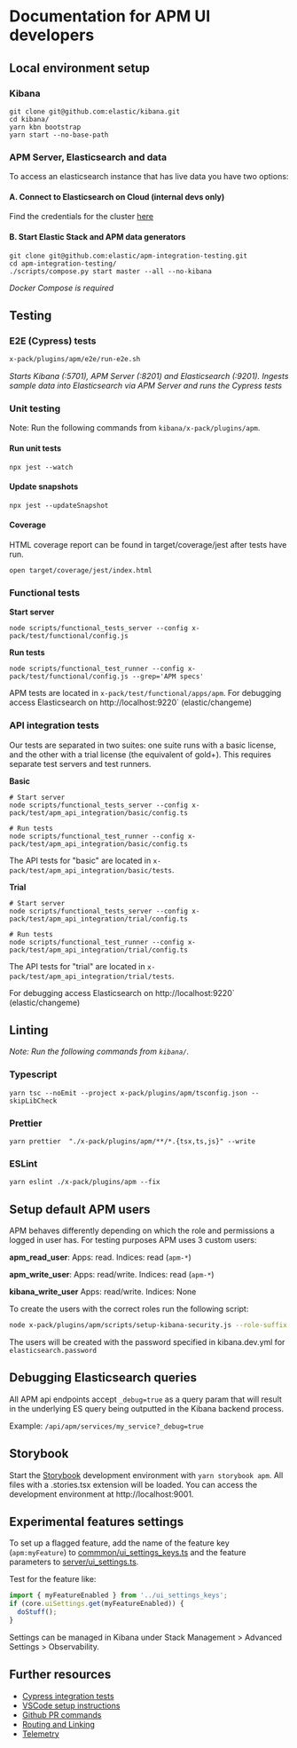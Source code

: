 # Documentation for APM UI developers

## Local environment setup

### Kibana

```
git clone git@github.com:elastic/kibana.git
cd kibana/
yarn kbn bootstrap
yarn start --no-base-path
```

### APM Server, Elasticsearch and data

To access an elasticsearch instance that has live data you have two options:

#### A. Connect to Elasticsearch on Cloud (internal devs only)

Find the credentials for the cluster [here](https://github.com/elastic/apm-dev/blob/master/docs/credentials/apm-ui-clusters.md#apmelstcco)

#### B. Start Elastic Stack and APM data generators

```
git clone git@github.com:elastic/apm-integration-testing.git
cd apm-integration-testing/
./scripts/compose.py start master --all --no-kibana
```

_Docker Compose is required_

## Testing

### E2E (Cypress) tests

```sh
x-pack/plugins/apm/e2e/run-e2e.sh
```

_Starts Kibana (:5701), APM Server (:8201) and Elasticsearch (:9201). Ingests sample data into Elasticsearch via APM Server and runs the Cypress tests_

### Unit testing

Note: Run the following commands from `kibana/x-pack/plugins/apm`.

#### Run unit tests

```
npx jest --watch
```

#### Update snapshots

```
npx jest --updateSnapshot
```

#### Coverage

HTML coverage report can be found in target/coverage/jest after tests have run.

```
open target/coverage/jest/index.html
```

### Functional tests

**Start server**

```
node scripts/functional_tests_server --config x-pack/test/functional/config.js
```

**Run tests**

```
node scripts/functional_test_runner --config x-pack/test/functional/config.js --grep='APM specs'
```

APM tests are located in `x-pack/test/functional/apps/apm`.
For debugging access Elasticsearch on http://localhost:9220` (elastic/changeme)

### API integration tests

Our tests are separated in two suites: one suite runs with a basic license, and the other
with a trial license (the equivalent of gold+). This requires separate test servers and test runners.

**Basic**

```
# Start server
node scripts/functional_tests_server --config x-pack/test/apm_api_integration/basic/config.ts

# Run tests
node scripts/functional_test_runner --config x-pack/test/apm_api_integration/basic/config.ts
```

The API tests for "basic" are located in `x-pack/test/apm_api_integration/basic/tests`.

**Trial**

```
# Start server
node scripts/functional_tests_server --config x-pack/test/apm_api_integration/trial/config.ts

# Run tests
node scripts/functional_test_runner --config x-pack/test/apm_api_integration/trial/config.ts
```

The API tests for "trial" are located in `x-pack/test/apm_api_integration/trial/tests`.

For debugging access Elasticsearch on http://localhost:9220` (elastic/changeme)

## Linting

_Note: Run the following commands from `kibana/`._

### Typescript

```
yarn tsc --noEmit --project x-pack/plugins/apm/tsconfig.json --skipLibCheck
```

### Prettier

```
yarn prettier  "./x-pack/plugins/apm/**/*.{tsx,ts,js}" --write
```

### ESLint

```
yarn eslint ./x-pack/plugins/apm --fix
```

## Setup default APM users

APM behaves differently depending on which the role and permissions a logged in user has.
For testing purposes APM uses 3 custom users:

**apm_read_user**: Apps: read. Indices: read (`apm-*`)

**apm_write_user**: Apps: read/write. Indices: read (`apm-*`)

**kibana_write_user** Apps: read/write. Indices: None

To create the users with the correct roles run the following script:

```sh
node x-pack/plugins/apm/scripts/setup-kibana-security.js --role-suffix <github-username-or-something-unique>
```

The users will be created with the password specified in kibana.dev.yml for `elasticsearch.password`

## Debugging Elasticsearch queries

All APM api endpoints accept `_debug=true` as a query param that will result in the underlying ES query being outputted in the Kibana backend process.

Example:
`/api/apm/services/my_service?_debug=true`

## Storybook

Start the [Storybook](https://storybook.js.org/) development environment with
`yarn storybook apm`. All files with a .stories.tsx extension will be loaded.
You can access the development environment at http://localhost:9001.

## Experimental features settings

To set up a flagged feature, add the name of the feature key (`apm:myFeature`) to [commmon/ui_settings_keys.ts](./common/ui_settings_keys.ts) and the feature parameters to [server/ui_settings.ts](./server/ui_settings.ts).

Test for the feature like:

```js
import { myFeatureEnabled } from '../ui_settings_keys';
if (core.uiSettings.get(myFeatureEnabled)) {
  doStuff();
}
```

Settings can be managed in Kibana under Stack Management > Advanced Settings > Observability.

## Further resources

- [Cypress integration tests](./e2e/README.md)
- [VSCode setup instructions](./dev_docs/vscode_setup.md)
- [Github PR commands](./dev_docs/github_commands.md)
- [Routing and Linking](./dev_docs/routing_and_linking.md)
- [Telemetry](./dev_docs/telemetry.md)
